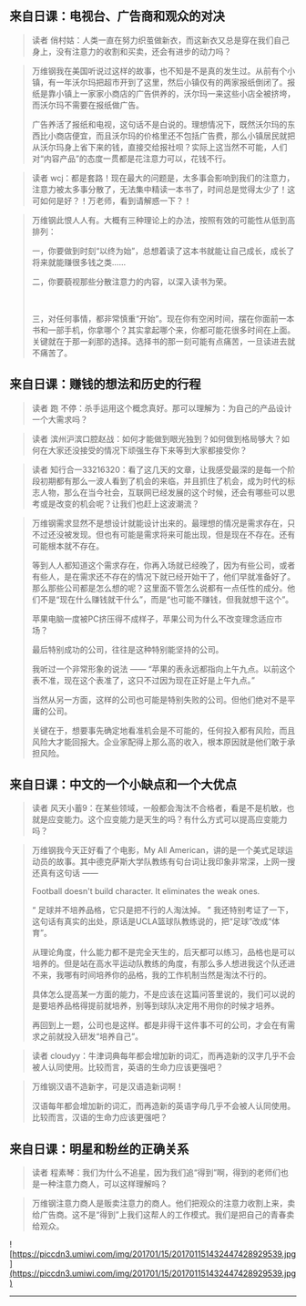 ## 来自日课：电视台、广告商和观众的对决

> 读者 俏村姑：人类一直在努力织茧做新衣，而这新衣又总是穿在我们自己身上，没有注意力的收割和买卖，还会有进步的动力吗？

> 万维钢我在美国听说过这样的故事，也不知是不是真的发生过。从前有个小镇，有一年沃尔玛把超市开到了这里，然后小镇仅有的两家报纸倒闭了。报纸是靠小镇上一家家小商店的广告供养的，沃尔玛一来这些小店全被挤垮，而沃尔玛不需要在报纸做广告。
> 
> 广告养活了报纸和电视，这句话不是白说的。理想情况下，既然沃尔玛的东西比小商店便宜，而且沃尔玛的价格里还不包括广告费，那么小镇居民就把从沃尔玛身上省下来的钱，直接交给报社呗？实际上这当然不可能，人们对“内容产品”的态度一贯都是花注意力可以，花钱不行。 

> 读者 wcj：都是套路！现在最大的问题是，太多事会影响到我们的注意力，注意力被太多事分散了，无法集中精读一本书了，时间总是觉得太少了！这可如何是好？！万老师，看到请解惑一下？！

> 万维钢此恨人人有。大概有三种理论上的办法，按照有效的可能性从低到高排列：
> 
> 一，你要做到时刻“以终为始”，总想着读了这本书就能让自己成长，成长了将来就能赚很多钱之类…… 
> 
> 二，你要藐视那些分散注意力的内容，以深入读书为荣。
> 
>  
> 
> 三，对任何事情，都非常慎重“开始”。现在你有空闲时间，摆在你面前一本书和一部手机，你拿哪个？其实拿起哪个来，你都可能花很多时间在上面。关键就在于那一刹那的选择。选择书的那一刻可能有点痛苦，一旦读进去就不痛苦了。

## 来自日课：赚钱的想法和历史的行程

> 读者 跑 不停：杀手运用这个概念真好。那可以理解为：为自己的产品设计一个大需求吗？

> 读者 滨州沪滨口腔赵战：如何才能做到眼光独到？如何做到格局够大？如何在大家还没接受的情况下顽强生存下来等到大家都接受你？

> 读者 知行合一33216320：看了这几天的文章，让我感受最深的是每一个阶段初期都有那么一波人看到了机会的来临，并且抓住了机会，成为时代的标志人物，那么在当今社会，互联网已经发展的这个时候，还会有哪些可以思考或是改变的机会呢？让我们也赶上这波潮流？

> 万维钢需求显然不是想设计就能设计出来的。最理想的情况是需求存在，只不过还没被发现。但也有可能是需求将来可能出现，但是现在不存在。还有可能根本就不存在。
> 
> 等到人人都知道这个需求存在，你再入场就已经晚了，因为有些公司，或者有些人，是在需求还不存在的情况下就已经开始干了，他们早就准备好了。那么那些公司都是怎么想的呢？这里面不管怎么说都有一点任性的成分。他们不是“现在什么赚钱就干什么”，而是“也可能不赚钱，但我就想干这个”。
> 
> 苹果电脑一度被PC挤压得不成样子，苹果公司为什么不改变理念适应市场？
> 
> 最后特别成功的公司，往往是这种特别能坚持的公司。
> 
> 我听过一个非常形象的说法 —— “苹果的表永远都指向上午九点。以前这个表不准，现在这个表准了，这只不过因为现在正好是上午九点。”
> 
> 当然从另一方面，这样的公司也可能是特别失败的公司。但他们绝对不是平庸的公司。
> 
> 关键在于，想要事先确定地看准机会是不可能的，任何投入都有风险，而且风险大才能回报大。企业家配得上那么高的收入，根本原因就是他们敢于承担风险。 

## 来自日课：中文的一个小缺点和一个大优点

> 读者 风天小蓄9：在某些领域，一般都会淘汰不合格者，看是不是机敏，也就是应变能力。这个应变能力是天生的吗？有什么方式可以提高应变能力吗？

> 万维钢我今天正好看了个电影，My All American，讲的是一个美式足球运动员的故事。其中德克萨斯大学队教练有句台词让我印象非常深，上网一搜还真有这句话 —— 
> 
> Football doesn't build character. It eliminates the weak ones.
> 
> 
> 
> “ 足球并不培养品格，它只是把不行的人淘汰掉。 ” 我还特别考证了一下，这句话有真实的出处，原话是UCLA篮球队教练说的，把“足球”改成“体育”。
> 
> 从理论角度，什么能力都不是完全天生的，后天都可以练习，品格也是可以培养的。但是站在高水平运动队教练的角度，有那么多人想进我这个队还进不来，我哪有时间培养你的品格，我的工作机制当然是淘汰不行的。
> 
> 具体怎么提高某一方面的能力，不是应该在这篇问答里说的，我们可以说的是要培养品格得提前就培养，别等到球队决定用不用你的时候才培养。
> 
> 再回到上一题，公司也是这样。都是非得干这件事不可的公司，才会在有需求之前就投入研发“培养自己”。 

> 读者 cloudyy：牛津词典每年都会增加新的词汇，而再造新的汉字几乎不会被人认同使用。比较而言，英语的生命力应该更强吧？

> 万维钢汉语不造新字，可是汉语造新词啊！
> 
> 汉语每年都会增加新的词汇，而再造新的英语字母几乎不会被人认同使用。比较而言，汉语的生命力应该更强吧？ 

## 来自日课：明星和粉丝的正确关系

> 读者 程素琴：我们为什么不追星，因为我们追“得到”啊，得到的老师们也是一种注意力商人，可以这样理解吗？

> 万维钢注意力商人是贩卖注意力的商人。他们把观众的注意力收割上来，卖给广告商。这不是“得到”上我们这帮人的工作模式。我们是把自己的青春卖给观众。 

![https://piccdn3.umiwi.com/img/201701/15/201701151432447428929539.jpg](https://piccdn3.umiwi.com/img/201701/15/201701151432447428929539.jpg)

---
